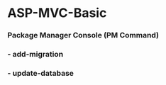 # ASP-MVC-Basic

### Package Manager Console (PM Command)
### - add-migration
### - update-database
